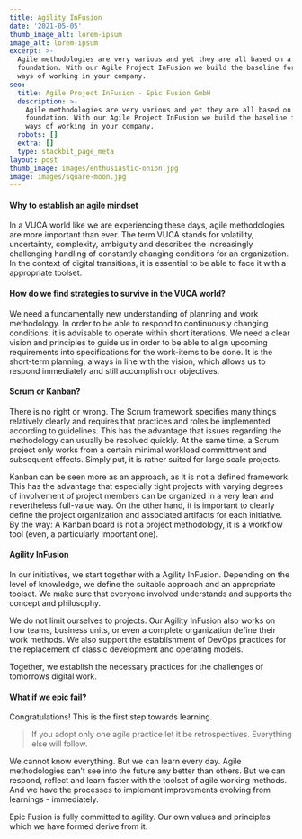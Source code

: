 ```yaml
---
title: Agility InFusion
date: '2021-05-05'
thumb_image_alt: lorem-ipsum
image_alt: lorem-ipsum
excerpt: >-
  Agile methodologies are very various and yet they are all based on a common
  foundation. With our Agile Project InFusion we build the baseline for agile
  ways of working in your company.
seo:
  title: Agile Project InFusion - Epic Fusion GmbH
  description: >-
    Agile methodologies are very various and yet they are all based on a common
    foundation. With our Agile Project InFusion we build the baseline for agile
    ways of working in your company.
  robots: []
  extra: []
  type: stackbit_page_meta
layout: post
thumb_image: images/enthusiastic-onion.jpg
image: images/square-moon.jpg
---
```

#### Why to establish an agile mindset

In a VUCA world like we are experiencing these days, agile methodologies are more important than ever. The term VUCA stands for volatility, uncertainty, complexity, ambiguity and describes the increasingly challenging handling of constantly changing conditions for an organization. In the context of digital transitions, it is essential to be able to face it with a appropriate toolset.

#### How do we find strategies to survive in the VUCA world?

We need a fundamentally new understanding of planning and work methodology. In order to be able to respond to continuously changing conditions, it is advisable to operate within short iterations. We need a clear vision and principles to guide us in order to be able to align upcoming requirements into specifications for the work-items to be done. It is the short-term planning, always in line with the vision, which allows us to respond immediately and still accomplish our objectives.

#### Scrum or Kanban?

There is no right or wrong. The Scrum framework specifies many things relatively clearly and requires that practices and roles be implemented according to guidelines. This has the advantage that issues regarding the methodology can usually be resolved quickly. At the same time, a Scrum project only works from a certain minimal workload committment and subsequent effects. Simply put, it is rather suited for large scale projects.

Kanban can be seen more as an approach, as it is not a defined framework. This has the advantage that especially tight projects with varying degrees of involvement of project members can be organized in a very lean and nevertheless full-value way. On the other hand, it is important to clearly define the project organization and associated artifacts for each initiative. By the way: A Kanban board is not a project methodology, it is a workflow tool (even, a particularly important one).

#### Agility InFusion

In our initiatives, we start together with a Agility InFusion. Depending on the level of knowledge, we define the suitable approach and an appropriate toolset. We make sure that everyone involved understands and supports the concept and philosophy.

We do not limit ourselves to projects. Our Agility InFusion also works on how teams, business units, or even a complete organization define their work methods. We also support the establishment of DevOps practices for the replacement of classic development and operating models.

Together, we establish the necessary practices for the challenges of tomorrows digital work.

#### What if we epic fail?

Congratulations! This is the first step towards learning.

> If you adopt only one agile practice let it be retrospectives. Everything else will follow.

We cannot know everything. But we can learn every day. Agile methodologies can't see into the future any better than others. But we can respond, reflect and learn faster with the toolset of agile working methods. And we have the processes to implement improvements evolving from learnings - immediately.

Epic Fusion is fully committed to agility. Our own values and principles which we have formed derive from it.
